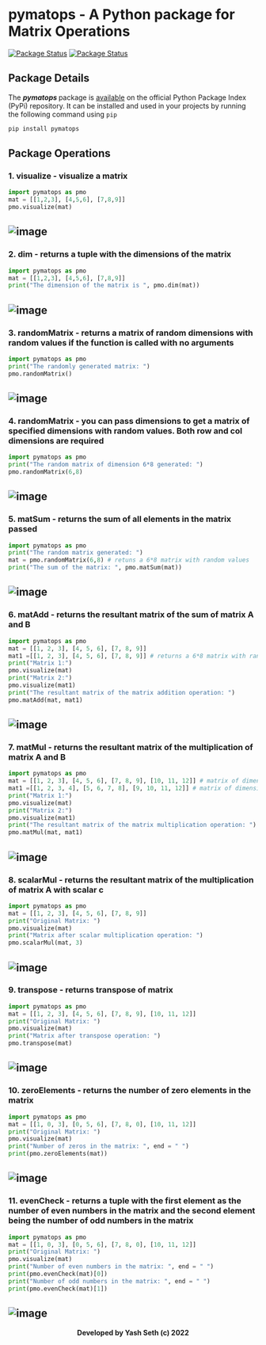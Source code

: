 # pymatops - A Python package for Matrix Operations


[![Package Status](https://img.shields.io/badge/pypi-1.3.0-blue)](https://pypi.org/project/pymatops/)
[![Package Status](https://img.shields.io/badge/status-stable-brightgreen)](https://pypi.org/project/pandas/)

## Package Details
The <b> *pymatops* </b> package is [available](https://pypi.org/project/pymatops/) on the official Python Package Index (PyPi) repository.
It can be installed and used in your projects by running the following command using `pip`
```sh
pip install pymatops
```

## Package Operations
### 1. visualize - visualize a matrix
```python
import pymatops as pmo
mat = [[1,2,3], [4,5,6], [7,8,9]]
pmo.visualize(mat)
```
   
![image](https://user-images.githubusercontent.com/71393551/189523937-663903d9-fa9a-4577-9ccb-20a536121410.png)
 ---  
### 2. dim - returns a tuple with the dimensions of the matrix
```python
import pymatops as pmo
mat = [[1,2,3], [4,5,6], [7,8,9]]
print("The dimension of the matrix is ", pmo.dim(mat))
```
   
![image](https://user-images.githubusercontent.com/71393551/189525289-eb6aac0d-6a2c-4f8a-9b49-942eb01164b3.png)
---

### 3. randomMatrix - returns a matrix of random dimensions with random values if the function is called with no arguments
```python
import pymatops as pmo
print("The randomly generated matrix: ")
pmo.randomMatrix()
```
   
![image](https://user-images.githubusercontent.com/71393551/189525444-5258403a-63a9-4888-9141-5876c22d1534.png)
---

### 4. randomMatrix - you can pass dimensions to get a matrix of specified dimensions with random values. Both row and col dimensions are required
```python
import pymatops as pmo
print("The random matrix of dimension 6*8 generated: ")
pmo.randomMatrix(6,8)
```
   
![image](https://user-images.githubusercontent.com/71393551/189525132-b32781b2-4555-4747-9c0d-1938fd2a0ba4.png)
---

### 5. matSum - returns the sum of all elements in the matrix passed
```python
import pymatops as pmo
print("The random matrix generated: ")
mat = pmo.randomMatrix(6,8) # retuns a 6*8 matrix with random values
print("The sum of the matrix: ", pmo.matSum(mat))
```
   
![image](https://user-images.githubusercontent.com/71393551/189525090-9d39c9b2-d66d-4e0e-a1db-93949befa21f.png)
---

### 6. matAdd - returns the resultant matrix of the sum of matrix A and B
```python
import pymatops as pmo
mat = [[1, 2, 3], [4, 5, 6], [7, 8, 9]]
mat1 =[[1, 2, 3], [4, 5, 6], [7, 8, 9]] # returns a 6*8 matrix with random values
print("Matrix 1:")
pmo.visualize(mat)
print("Matrix 2:")
pmo.visualize(mat1)
print("The resultant matrix of the matrix addition operation: ")
pmo.matAdd(mat, mat1)
```
   
![image](https://user-images.githubusercontent.com/71393551/189525607-1728f769-3d66-4671-a471-dfd08163c2a0.png)
---

### 7. matMul - returns the resultant matrix of the multiplication of matrix A and B
```python
import pymatops as pmo
mat = [[1, 2, 3], [4, 5, 6], [7, 8, 9], [10, 11, 12]] # matrix of dimensions 4*3
mat1 =[[1, 2, 3, 4], [5, 6, 7, 8], [9, 10, 11, 12]] # matrix of dimensions 3*4
print("Matrix 1:")
pmo.visualize(mat)
print("Matrix 2:")
pmo.visualize(mat1)
print("The resultant matrix of the matrix multiplication operation: ")
pmo.matMul(mat, mat1)
```

![image](https://user-images.githubusercontent.com/71393551/189525779-520f9c71-5465-4a79-b87b-517e37c36f25.png)
---

### 8. scalarMul - returns the resultant matrix of the multiplication of matrix A with scalar c
```python
import pymatops as pmo
mat = [[1, 2, 3], [4, 5, 6], [7, 8, 9]]
print("Original Matrix: ")
pmo.visualize(mat)
print("Matrix after scalar multiplication operation: ")
pmo.scalarMul(mat, 3)
```

![image](https://user-images.githubusercontent.com/71393551/189524660-e03a5a87-6784-4cda-9261-9961d4ee9076.png)
---

### 9. transpose - returns transpose of matrix
```python
import pymatops as pmo
mat = [[1, 2, 3], [4, 5, 6], [7, 8, 9], [10, 11, 12]]
print("Original Matrix: ")
pmo.visualize(mat)
print("Matrix after transpose operation: ")
pmo.transpose(mat)
```

![image](https://user-images.githubusercontent.com/71393551/189524731-c00b8a62-650c-4447-9b63-08fc034cf657.png)
---

### 10. zeroElements - returns the number of zero elements in the matrix
```python
import pymatops as pmo
mat = [[1, 0, 3], [0, 5, 6], [7, 8, 0], [10, 11, 12]]
print("Original Matrix: ")
pmo.visualize(mat)
print("Number of zeros in the matrix: ", end = " ")
print(pmo.zeroElements(mat))
```

![image](https://user-images.githubusercontent.com/71393551/189524851-7b7342e5-1eff-493c-820c-0b9882abe3b6.png)
---

### 11. evenCheck - returns a tuple with the first element as the number of even numbers in the matrix and the second element being the number of odd numbers in the matrix
```python
import pymatops as pmo
mat = [[1, 0, 3], [0, 5, 6], [7, 8, 0], [10, 11, 12]]
print("Original Matrix: ")
pmo.visualize(mat)
print("Number of even numbers in the matrix: ", end = " ")
print(pmo.evenCheck(mat)[0])
print("Number of odd numbers in the matrix: ", end = " ")
print(pmo.evenCheck(mat)[1])
```

![image](https://user-images.githubusercontent.com/71393551/189524919-aed32588-6b9c-415e-a58a-33d7e5622813.png)
---

<div align="center">
   <b>Developed by Yash Seth (c) 2022</b>
</div>